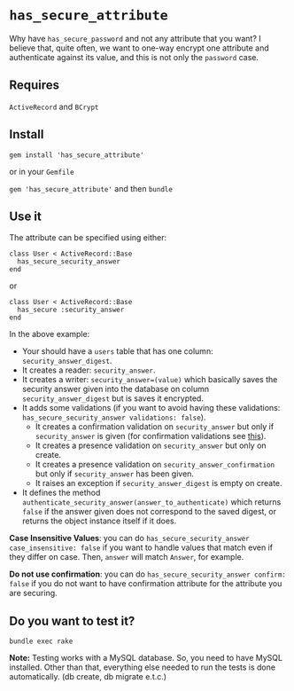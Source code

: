 `has_secure_attribute`
======================

Why have `has_secure_password` and not any attribute that you want? I believe that, quite often, we want to one-way encrypt one attribute and authenticate against its value, and this is not only the `password` case.

Requires
--------

`ActiveRecord` and `BCrypt`

Install
-------

`gem install 'has_secure_attribute'`

or in your `Gemfile`

`gem 'has_secure_attribute'` and then `bundle`

Use it
------

The attribute can be specified using either:

    class User < ActiveRecord::Base
      has_secure_security_answer
    end

or

    class User < ActiveRecord::Base
      has_secure :security_answer
    end

In the above example:

* Your should have a `users` table that has one column: `security_answer_digest`.
* It creates a reader: `security_answer`.
* It creates a writer: `security_answer=(value)` which basically saves the security answer given into the database on column `security_answer_digest` but is saves it encrypted.
* It adds some validations (if you want to avoid having these validations: `has_secure_security_answer validations: false`).
  * It creates a confirmation validation on `security_answer` but only if `security_answer` is given (for confirmation validations see [this](http://http://guides.rubyonrails.org/active_record_validations.html#confirmation)).
  * It creates a presence validation on `security_answer` but only on create.
  * It creates a presence validation on `security_answer_confirmation` but only if `security_answer` has been given.
  * It raises an exception if `security_answer_digest` is empty on create.
* It defines the method `authenticate_security_answer(answer_to_authenticate)` which returns `false` if the answer given does not correspond to the saved digest, or returns the object instance itself if it does.

__Case Insensitive Values__: you can do `has_secure_security_answer case_insensitive: false` if you want to handle values that match even if they differ on case. Then, `answer` will match `Answer`, for example.

__Do not use confirmation__: you can do `has_secure_security_answer confirm: false` if you do not want to have confirmation attribute for the attribute you are securing.

Do you want to test it?
------------------------

`bundle exec rake`

__Note:__ Testing works with a MySQL database. So, you need to have MySQL installed. Other than that, everything else needed to run the tests is done automatically. (db create, db migrate e.t.c.)


